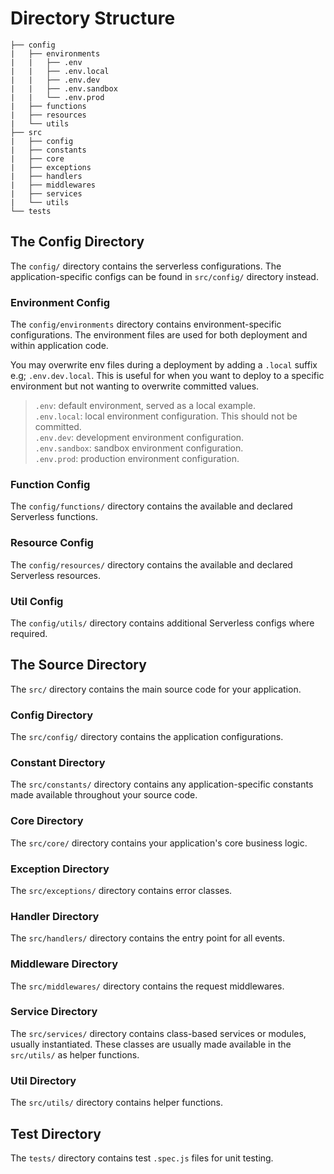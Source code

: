# Directory Structure

```
├── config
|   ├── environments
|   |   ├── .env
|   |   ├── .env.local
|   |   ├── .env.dev
|   |   ├── .env.sandbox
|   |   └── .env.prod
|   ├── functions
|   ├── resources
|   └── utils
├── src
|   ├── config
|   ├── constants
|   ├── core
|   ├── exceptions
|   ├── handlers
|   ├── middlewares
|   ├── services
|   └── utils
└── tests
```

## The Config Directory

The `config/` directory contains the serverless configurations. The application-specific configs can be found in `src/config/` directory instead.

### Environment Config

The `config/environments` directory contains environment-specific configurations. The environment files are used for both deployment and within application code.

You may overwrite env files during a deployment by adding a `.local` suffix e.g; `.env.dev.local`. This is useful for when you want to deploy to a specific environment but not wanting to overwrite committed values.

> `.env`: default environment, served as a local example.  
> `.env.local`: local environment configuration. This should not be committed.  
> `.env.dev`: development environment configuration.  
> `.env.sandbox`: sandbox environment configuration.  
> `.env.prod`: production environment configuration.

### Function Config

The `config/functions/` directory contains the available and declared Serverless functions.

### Resource Config
The `config/resources/` directory contains the available and declared Serverless resources.

### Util Config
The `config/utils/` directory contains additional Serverless configs where required.

## The Source Directory

The `src/` directory contains the main source code for your application.

### Config Directory

The `src/config/` directory contains the application configurations.

### Constant Directory
The `src/constants/` directory contains any application-specific constants made available throughout your source code.

### Core Directory
The `src/core/` directory contains your application's core business logic.

### Exception Directory 
The `src/exceptions/` directory contains error classes.

### Handler Directory
The `src/handlers/` directory contains the entry point for all events.

### Middleware Directory
The `src/middlewares/` directory contains the request middlewares.

### Service Directory
The `src/services/` directory contains class-based services or modules, usually instantiated. These classes are usually made available in the `src/utils/` as helper functions.

### Util Directory
The `src/utils/` directory contains helper functions.

## Test Directory
The `tests/` directory contains test `.spec.js` files for unit testing.
